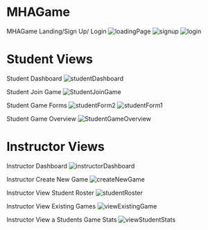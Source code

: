 # MHAGame
MHAGame
Landing/Sign Up/ Login
![loadingPage](https://github.com/aa3122/MHAGame/assets/63018502/65fd386f-0c8f-434b-84c5-10e64f4dede9)
![signup](https://github.com/aa3122/MHAGame/assets/63018502/4cb1c2c2-0f68-4897-a202-7852ef394360)
![login](https://github.com/aa3122/MHAGame/assets/63018502/f02c872a-4eaa-4db6-8439-1c086ea07a26)

# Student Views
Student Dashboard
![studentDashboard](https://github.com/aa3122/MHAGame/assets/63018502/4ab9ebfb-95bb-450e-9fc3-e92e30cd0a2f)

Student Join Game
![StudentJoinGame](https://github.com/aa3122/MHAGame/assets/63018502/84e511fa-0fe0-4553-8eb2-7ab120e638ca)

Student Game Forms
![studentForm2](https://github.com/aa3122/MHAGame/assets/63018502/5d20372f-bc8d-438f-a9af-f1a779e36d0d)
![studentForm1](https://github.com/aa3122/MHAGame/assets/63018502/74c9b467-aac3-4073-b704-817a96c2069d)

Student Game Overview 
![StudentGameOverview](https://github.com/aa3122/MHAGame/assets/63018502/db05c40c-aa74-4f28-ab4e-a51218d04d1b)

# Instructor Views
Instructor Dashboard
![instructorDashboard](https://github.com/aa3122/MHAGame/assets/63018502/7756edca-33e4-4c95-8c30-3c1d9d1b6b54)

Instructor Create New Game
![createNewGame](https://github.com/aa3122/MHAGame/assets/63018502/f493ca22-5b57-4be5-8b51-d76d0b2fc731)

Instructor View Student Roster
![studentRoster](https://github.com/aa3122/MHAGame/assets/63018502/12696ff7-053f-4d03-9ab3-f8054a38d92e)

Instructor View Existing Games
![viewExistingGame](https://github.com/aa3122/MHAGame/assets/63018502/fdb491ec-5206-4a8b-86bd-439ec1a96425)

Instructor View a Students Game Stats
![viewStudentStats](https://github.com/aa3122/MHAGame/assets/63018502/565a2f4f-6190-4bb2-b18b-549e129b7104)






